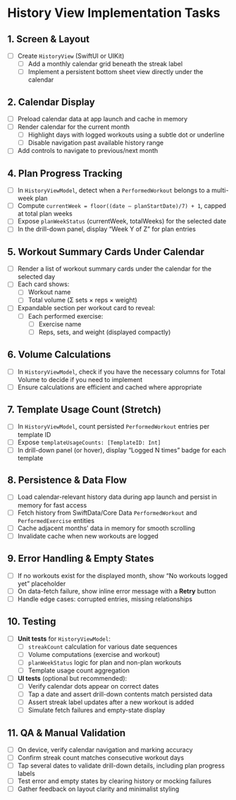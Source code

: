 # History View Implementation Tasks

## 1. Screen & Layout  
- [ ] Create `HistoryView` (SwiftUI or UIKit)  
  - [ ] Add a monthly calendar grid beneath the streak label  
  - [ ] Implement a persistent bottom sheet view directly under the calendar  

## 2. Calendar Display  
- [ ] Preload calendar data at app launch and cache in memory
- [ ] Render calendar for the current month  
  - [ ] Highlight days with logged workouts using a subtle dot or underline  
  - [ ] Disable navigation past available history range  
- [ ] Add controls to navigate to previous/next month  

## 4. Plan Progress Tracking  
- [ ] In `HistoryViewModel`, detect when a `PerformedWorkout` belongs to a multi-week plan  
- [ ] Compute `currentWeek = floor((date – planStartDate)/7) + 1`, capped at total plan weeks  
- [ ] Expose `planWeekStatus` (currentWeek, totalWeeks) for the selected date  
- [ ] In the drill-down panel, display “Week Y of Z” for plan entries  

## 5. Workout Summary Cards Under Calendar
- [ ] Render a list of workout summary cards under the calendar for the selected day
- [ ] Each card shows:
  - [ ] Workout name
  - [ ] Total volume (Σ sets × reps × weight)
- [ ] Expandable section per workout card to reveal:
  - [ ] Each performed exercise:
    - [ ] Exercise name
    - [ ] Reps, sets, and weight (displayed compactly)

## 6. Volume Calculations  
- [ ] In `HistoryViewModel`, check if you have the necessary columns for Total Volume to decide if you need to implement  
- [ ] Ensure calculations are efficient and cached where appropriate  

## 7. Template Usage Count (Stretch)  
- [ ] In `HistoryViewModel`, count persisted `PerformedWorkout` entries per template ID  
- [ ] Expose `templateUsageCounts: [TemplateID: Int]`  
- [ ] In drill-down panel (or hover), display “Logged N times” badge for each template  

## 8. Persistence & Data Flow  
- [ ] Load calendar-relevant history data during app launch and persist in memory for fast access
- [ ] Fetch history from SwiftData/Core Data `PerformedWorkout` and `PerformedExercise` entities  
- [ ] Cache adjacent months’ data in memory for smooth scrolling  
- [ ] Invalidate cache when new workouts are logged  

## 9. Error Handling & Empty States  
- [ ] If no workouts exist for the displayed month, show “No workouts logged yet” placeholder  
- [ ] On data-fetch failure, show inline error message with a **Retry** button  
- [ ] Handle edge cases: corrupted entries, missing relationships  

## 10. Testing  
- [ ] **Unit tests** for `HistoryViewModel`:  
  - [ ] `streakCount` calculation for various date sequences  
  - [ ] Volume computations (exercise and workout)  
  - [ ] `planWeekStatus` logic for plan and non-plan workouts  
  - [ ] Template usage count aggregation  
- [ ] **UI tests** (optional but recommended):  
  - [ ] Verify calendar dots appear on correct dates  
  - [ ] Tap a date and assert drill-down contents match persisted data  
  - [ ] Assert streak label updates after a new workout is added  
  - [ ] Simulate fetch failures and empty-state display  

## 11. QA & Manual Validation  
- [ ] On device, verify calendar navigation and marking accuracy  
- [ ] Confirm streak count matches consecutive workout days  
- [ ] Tap several dates to validate drill-down details, including plan progress labels  
- [ ] Test error and empty states by clearing history or mocking failures  
- [ ] Gather feedback on layout clarity and minimalist styling  